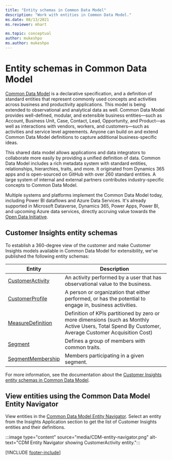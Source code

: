 ```yaml
---
title: "Entity schemas in Common Data Model"
description: "Work with entities in Common Data Model."
ms.date: 08/13/2021
ms.reviewer: mhart

ms.topic: conceptual
author: mukeshpo
ms.author: mukeshpo
---
```


# Entity schemas in Common Data Model

[Common Data Model](/common-data-model/) is a declarative specification, and a definition of standard entities that represent commonly used concepts and activities across business and productivity applications. This model is being extended to observational and analytical data as well. Common Data Model provides well-defined, modular, and extensible business entities—such as Account, Business Unit, Case, Contact, Lead, Opportunity, and Product—as well as interactions with vendors, workers, and customers—such as activities and service level agreements. Anyone can build on and extend Common Data Model definitions to capture additional business-specific ideas.

This shared data model allows applications and data integrators to collaborate more easily by providing a unified definition of data. Common Data Model includes a rich metadata system with standard entities, relationships, hierarchies, traits, and more. It originated from Dynamics 365 apps and is open-sourced on GitHub with over 260 standard entities. A large system of internal and external partners contributes industry-specific concepts to Common Data Model.

Multiple systems and platforms implement the Common Data Model today, including Power BI dataflows and Azure Data Services. It's already supported in Microsoft Dataverse, Dynamics 365, Power Apps, Power BI, and upcoming Azure data services, directly accruing value towards the [Open Data Initiative](https://dynamics.microsoft.com/en-us/open-data-initiative/).

## Customer Insights entity schemas

To establish a 360-degree view of the customer and make Customer Insights models available in Common Data Model for extensibility, we've published the following entity schemas:

| Entity | Description |
|---------|---------|
|[CustomerActivity](/common-data-model/schema/core/applicationcommon/foundationcommon/crmcommon/solutions/customerinsights/customeractivity) | An activity performed by a user that has observational value to the business. |
|[CustomerProfile](/common-data-model/schema/core/applicationcommon/foundationcommon/crmcommon/solutions/customerinsights/customerprofile) | A person or organization that either performed, or has the potential to engage in, business activities. |
|[MeasureDefinition](/common-data-model/schema/core/applicationcommon/foundationcommon/crmcommon/solutions/customerinsights/measuredefinition) | Definition of KPIs partitioned by zero or more dimensions (such as Monthly Active Users, Total Spend By Customer, Average Customer Acquisition Cost) |
|[Segment](/common-data-model/schema/core/applicationcommon/foundationcommon/crmcommon/solutions/customerinsights/segment) | Defines a group of members with common traits. |
|[SegmentMembership](/common-data-model/schema/core/applicationcommon/foundationcommon/crmcommon/solutions/customerinsights/segmentmembership) | Members participating in a given segment. |

For more information, see the documentation about the [Customer Insights entity schemas in Common Data Model](/common-data-model/schema/core/applicationcommon/foundationcommon/crmcommon/solutions/customerinsights/overview).

## View entities using the Common Data Model Entity Navigator

View entities in the [Common Data Model Entity Navigator](https://microsoft.github.io/CDM/). Select an entity from the Insights Application section to get the list of Customer Insights entities and their definitions.

:::image type="content" source="media/CDM-entity-navigator.png" alt-text="CDM Entity Navigator showing CustomerActivity entity.":::

[!INCLUDE [footer-include](includes/footer-banner.md)]
